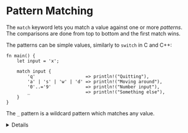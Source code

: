 # Pattern Matching

The `match` keyword lets you match a value against one or more _patterns_. The
comparisons are done from top to bottom and the first match wins.

The patterns can be simple values, similarly to `switch` in C and C++:

```rust,editable
fn main() {
    let input = 'x';

    match input {
        'q'                   => println!("Quitting"),
        'a' | 's' | 'w' | 'd' => println!("Moving around"),
        '0'..='9'             => println!("Number input"),
        _                     => println!("Something else"),
    }
}
```

The `_` pattern is a wildcard pattern which matches any value.

<details>

Key Points:

- You might point out how some specific characters are being used when in a pattern
  - `|` as an `or`
  - `..` can expand as much as it needs to be
  - `1..=5` represents an inclusive range
  - `_` is a wild card
- It can be useful to show how binding works, by for instance replacing a wildcard character with a variable, or removing the quotes around `q`.
- You can demonstrate matching on a reference.
- This might be a good time to bring up the concept of [irrefutable patterns](https://doc.rust-lang.org/book/ch18-02-refutability.html), as the term can show up in error messages.

</details>
